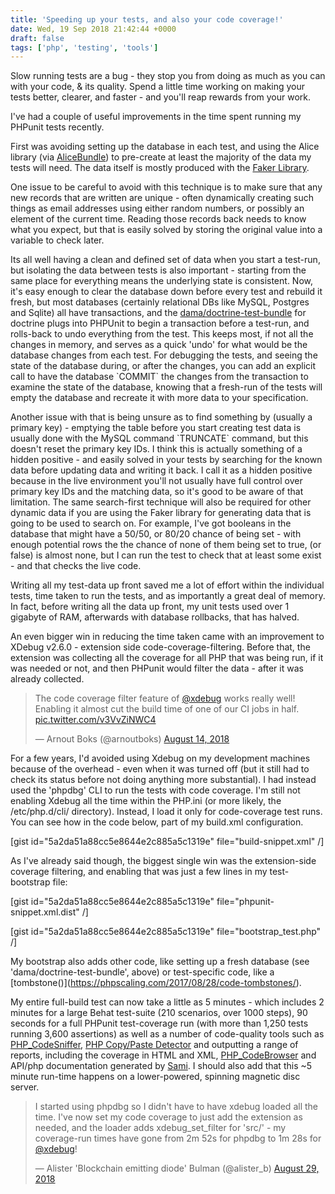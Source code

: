 ```yaml
---
title: 'Speeding up your tests, and also your code coverage!'
date: Wed, 19 Sep 2018 21:42:44 +0000
draft: false
tags: ['php', 'testing', 'tools']
---
```


Slow running tests are a bug - they stop you from doing as much as you can with your code, & its quality. Spend a little time working on making your tests better, clearer, and faster - and you'll reap rewards from your work.

I've had a couple of useful improvements in the time spent running my PHPunit tests recently.

First was avoiding setting up the database in each test, and using the Alice library (via [AliceBundle](https://github.com/hautelook/AliceBundle)) to pre-create at least the majority of the data my tests will need. The data itself is mostly produced with the [Faker Library](https://github.com/fzaninotto/Faker).

One issue to be careful to avoid with this technique is to make sure that any new records that are written are unique - often dynamically creating such things as email addresses using either random numbers, or possibly an element of the current time. Reading those records back needs to know what you expect, but that is easily solved by storing the original value into a variable to check later.

Its all well having a clean and defined set of data when you start a test-run, but isolating the data between tests is also important - starting from the same place for everything means the underlying state is consistent. Now, it's easy enough to clear the database down before every test and rebuild it fresh, but most databases (certainly relational DBs like MySQL, Postgres and Sqlite) all have transactions, and the [dama/doctrine-test-bundle](https://github.com/dmaicher/doctrine-test-bundle) for doctrine plugs into PHPUnit to begin a transaction before a test-run, and rolls-back to undo everything from the test. This keeps most, if not all the changes in memory, and serves as a quick 'undo' for what would be the database changes from each test. For debugging the tests, and seeing the state of the database during, or after the changes, you can add an explicit call to have the database \`COMMIT\` the changes from the transaction to examine the state of the database, knowing that a fresh-run of the tests will empty the database and recreate it with more data to your specification.

Another issue with that is being unsure as to find something by (usually a primary key) - emptying the table before you start creating test data is usually done with the MySQL command \`TRUNCATE\` command, but this doesn't reset the primary key IDs. I think this is actually something of a hidden positive - and easily solved in your tests by searching for the known data before updating data and writing it back. I call it as a hidden positive because in the live environment you'll not usually have full control over primary key IDs and the matching data, so it's good to be aware of that limitation. The same search-first technique will also be required for other dynamic data if you are using the Faker library for generating data that is going to be used to search on. For example, I've got booleans in the database that might have a 50/50, or 80/20 chance of being set - with enough potential rows the the chance of none of them being set to true, (or false) is almost none, but I can run the test to check that at least some exist - and that checks the live code.

Writing all my test-data up front saved me a lot of effort within the individual tests, time taken to run the tests, and as importantly a great deal of memory. In fact, before writing all the data up front, my unit tests used over 1 gigabyte of RAM, afterwards with database rollbacks, that has halved.

An even bigger win in reducing the time taken came with an improvement to XDebug v2.6.0 - extension side code-coverage-filtering. Before that, the extension was collecting all the coverage for all PHP that was being run, if it was needed or not, and then PHPunit would filter the data - after it was already collected.

> The code coverage filter feature of [@xdebug](https://twitter.com/xdebug?ref_src=twsrc%5Etfw) works really well! Enabling it almost cut the build time of one of our CI jobs in half. [pic.twitter.com/v3VvZiNWC4](https://t.co/v3VvZiNWC4)
> 
> — Arnout Boks (@arnoutboks) [August 14, 2018](https://twitter.com/arnoutboks/status/1029334090363879424?ref_src=twsrc%5Etfw)

For a few years, I'd avoided using Xdebug on my development machines because of the overhead - even when it was turned off (but it still had to check its status before not doing anything more substantial). I had instead used the 'phpdbg' CLI to run the tests with code coverage. I'm still not enabling Xdebug all the time within the PHP.ini (or more likely, the /etc/php.d/cli/ directory). Instead, I load it only for code-coverage test runs. You can see how in the code below, part of my build.xml configuration.

\[gist id="5a2da51a88cc5e8644e2c885a5c1319e" file="build-snippet.xml" /\]

As I've already said though, the biggest single win was the extension-side coverage filtering, and enabling that was just a few lines in my test-bootstrap file:

\[gist id="5a2da51a88cc5e8644e2c885a5c1319e" file="phpunit-snippet.xml.dist" /\]

\[gist id="5a2da51a88cc5e8644e2c885a5c1319e" file="bootstrap\_test.php" /\]

My bootstrap also adds other code, like setting up a fresh database (see 'dama/doctrine-test-bundle', above) or test-specific code, like a \[tombstone()\](https://phpscaling.com/2017/08/28/code-tombstones/).

My entire full-build test can now take a little as 5 minutes - which includes 2 minutes for a large Behat test-suite (210 scenarios, over 1000 steps), 90 seconds for a full PHPunit test-coverage run (with more than 1,250 tests running 3,600 assertions) as well as a number of code-quality tools such as [PHP\_CodeSniffer](https://github.com/squizlabs/PHP_CodeSniffer), [PHP Copy/Paste Detector](https://github.com/sebastianbergmann/phpcpd) and outputting a range of reports, including the coverage in HTML and XML, [PHP\_CodeBrowser](https://github.com/mayflower/PHP_CodeBrowser) and API/php documentation generated by [Sami](https://github.com/FriendsOfPHP/Sami). I should also add that this ~5 minute run-time happens on a lower-powered, spinning magnetic disc server.

> I started using phpdbg so I didn't have to have xdebug loaded all the time. I've now set my code coverage to just add the extension as needed, and the loader adds xdebug\_set\_filter for 'src/' - my coverage-run times have gone from 2m 52s for phpdbg to 1m 28s for [@xdebug](https://twitter.com/xdebug?ref_src=twsrc%5Etfw)!
> 
> — Alister 'Blockchain emitting diode' Bulman (@alister\_b) [August 29, 2018](https://twitter.com/alister_b/status/1034906997504843778?ref_src=twsrc%5Etfw)